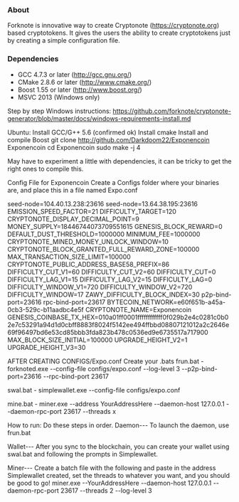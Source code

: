 ### About
Forknote is innovative way to create Cryptonote (https://cryptonote.org) based cryptotokens. It gives the users the ability to create cryptotokens just by creating a simple configuration file.

### Dependencies
* GCC 4.7.3 or later     (http://gcc.gnu.org/)
* CMake 2.8.6 or later   (http://www.cmake.org/)
* Boost 1.55 or later    (http://www.boost.org/)
* MSVC 2013 (Windows only)

Step by step Windows instructions:
https://github.com/forknote/cryptonote-generator/blob/master/docs/windows-requirements-install.md

Ubuntu: Install GCC/G++ 5.6 (confirmed ok)
Install cmake
Install and compile Boost 
git clone http://github.com/Darkdoom22/Exponencoin Exponencoin
cd Exponencoin
sudo make -j 4

May have to experiment a little with dependencies, it can be tricky to get the right ones to compile this.

Config File for Exponencoin
Create a Configs folder where your binaries are, and place this in a file named Expo.conf

seed-node=104.40.13.238:23616
seed-node=13.64.38.195:23616
EMISSION_SPEED_FACTOR=21
DIFFICULTY_TARGET=120
CRYPTONOTE_DISPLAY_DECIMAL_POINT=9
MONEY_SUPPLY=18446744073709551615
GENESIS_BLOCK_REWARD=0
DEFAULT_DUST_THRESHOLD=1000000
MINIMUM_FEE=1000000
CRYPTONOTE_MINED_MONEY_UNLOCK_WINDOW=10
CRYPTONOTE_BLOCK_GRANTED_FULL_REWARD_ZONE=100000
MAX_TRANSACTION_SIZE_LIMIT=100000
CRYPTONOTE_PUBLIC_ADDRESS_BASE58_PREFIX=86
DIFFICULTY_CUT_V1=60
DIFFICULTY_CUT_V2=60
DIFFICULTY_CUT=0
DIFFICULTY_LAG_V1=15
DIFFICULTY_LAG_V2=15
DIFFICULTY_LAG=0
DIFFICULTY_WINDOW_V1=720
DIFFICULTY_WINDOW_V2=720
DIFFICULTY_WINDOW=17
ZAWY_DIFFICULTY_BLOCK_INDEX=30
p2p-bind-port=23616
rpc-bind-port=23617
BYTECOIN_NETWORK=e60f651b-a45a-0cb3-529c-b11aadbc4e5f
CRYPTONOTE_NAME=Exponencoin
GENESIS_COINBASE_TX_HEX=010a01ff0001ffffffffffff0f029b2e4c0281c0b02e7c53291a94d1d0cbff8883f8024f5142ee494ffbbd08807121012a2c2646e69f96497bd6e53cd85bbb3fda823b478c0536ed9e6735517a717900
MAX_BLOCK_SIZE_INITIAL=100000
UPGRADE_HEIGHT_V2=1
UPGRADE_HEIGHT_V3=30


AFTER CREATING CONFIGS/Expo.conf
Create your .bats
frun.bat - forknoted.exe  --config-file configs/expo.conf --log-level 3 --p2p-bind-port=23616 --rpc-bind-port 23617


swal.bat - simplewallet.exe --config-file configs/expo.conf 


mine.bat - miner.exe --address YourAddressHere --daemon-host 127.0.0.1 --daemon-rpc-port 23617 --threads x



How to run: Do these steps in order.
Daemon---
To launch the daemon, use frun.bat

Wallet---
After you sync to the blockchain, you can create your wallet using swal.bat and following the prompts in Simplewallet.

Miner---
Create a batch file with the following and paste in the address Simplewallet created, set the threads to whatever you want, and you should be good to go!
 miner.exe --YourAddressHere --daemon-host 127.0.0.1 --daemon-rpc-port 23617 --threads 2 --log-level 3
